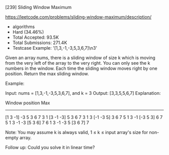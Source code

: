 [239] Sliding Window Maximum  

https://leetcode.com/problems/sliding-window-maximum/description/

* algorithms
* Hard (34.46%)
* Total Accepted:    93.5K
* Total Submissions: 271.4K
* Testcase Example:  '[1,3,-1,-3,5,3,6,7]\n3'

Given an array nums, there is a sliding window of size k which is moving from the very left of the array to the very right. You can only see the k numbers in the window. Each time the sliding window moves right by one position. Return the max sliding window.

Example:


Input: nums = [1,3,-1,-3,5,3,6,7], and k = 3
Output: [3,3,5,5,6,7] 
Explanation: 

Window position                Max
---------------               -----
[1  3  -1] -3  5  3  6  7       3
 1 [3  -1  -3] 5  3  6  7       3
 1  3 [-1  -3  5] 3  6  7       5
 1  3  -1 [-3  5  3] 6  7       5
 1  3  -1  -3 [5  3  6] 7       6
 1  3  -1  -3  5 [3  6  7]      7


Note: 
You may assume k is always valid, 1 ≤ k ≤ input array's size for non-empty array.

Follow up:
Could you solve it in linear time?

